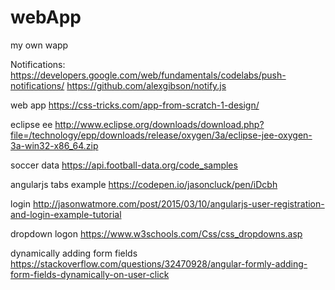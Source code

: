 # webApp
my own wapp

Notifications:
https://developers.google.com/web/fundamentals/codelabs/push-notifications/
https://github.com/alexgibson/notify.js

web app 
https://css-tricks.com/app-from-scratch-1-design/

eclipse ee
http://www.eclipse.org/downloads/download.php?file=/technology/epp/downloads/release/oxygen/3a/eclipse-jee-oxygen-3a-win32-x86_64.zip


soccer data
https://api.football-data.org/code_samples

angularjs tabs example
https://codepen.io/jasoncluck/pen/iDcbh

login 
http://jasonwatmore.com/post/2015/03/10/angularjs-user-registration-and-login-example-tutorial

dropdown logon
https://www.w3schools.com/Css/css_dropdowns.asp

dynamically adding form fields
https://stackoverflow.com/questions/32470928/angular-formly-adding-form-fields-dynamically-on-user-click